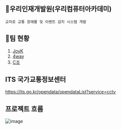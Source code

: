 ## 🎁우리인재개발원(우리컴퓨터아카데미)
```
교차로 교통 장애물 및 이벤트 감지 시스템 개발
```

## 🎁팀 현황
1. [JoyK](https://github.com/JoYoungKyu/JoYoungKyu.github.io)<br>
2. [4way](https://github.com/borasarang3/4way/tree/main)<br>
3. [C조](https://github.com/murbachovski/Woori_Talent_Development_Center/edit/team/README.md)<br>

## ITS 국가교통정보센터
https://its.go.kr/opendata/opendataList?service=cctv

## 프로젝트 흐름
![image](https://github.com/user-attachments/assets/a48edc5f-2036-4fba-8f50-e482d6bb4d50)
